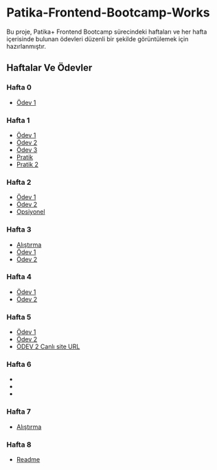 # Patika-Frontend-Bootcamp-Works
Bu proje, Patika+ Frontend Bootcamp sürecindeki haftaları ve her hafta içerisinde bulunan ödevleri düzenli bir şekilde görüntülemek için hazırlanmıştır.

## Haftalar Ve Ödevler

### Hafta 0
- [Ödev 1](/Week0/index.html)

### Hafta 1
- [Ödev 1](/Week1/Ödev%201%20-%20Ilk%20Web%20Sayfamızı%20Olusturmak/Ödev%201%20-%20Ilk%20Web%20Sayfamızı%20Olusturmak.html)
- [Ödev 2](/week1/Pratik-2-Form%20Elemanlari%20Kullanimi/Form%20Elemanlari%20Kullanimi(input,select,textarea%20vb.).html)
- [Ödev 3](/week1/Ödev%203%20-%20Rehber%20Web%20Sitesi%20Olusturma/1-Ana-sayfa-index.html)
- [Pratik](/week1/Pratik-1-Tablolarla%20Calismak/sinif_tablosu.html)
- [Pratik 2](/week1/Pratik-2-Form%20Elemanlari%20Kullanimi/Form%20Elemanlari%20Kullanimi(input,select,textarea%20vb.).html)

### Hafta 2
- [Ödev 1](/week2/Ödev%201%20-%20Blog%20Sitesi%20Tasarlama/index.html)
- [Ödev 2](/week2/Ödev-2-Tribute-Website/Tribute-Website.html)
- [Opsiyonel](/week2/Opsiyonel-Ödev-Kayıt%20Formu/Kayit-Formu.html)

### Hafta 3
- [Alıştırma](/week3/Alıştırma-MediumClone/index.html)
- [Ödev 1](/week3/Ödev-1-Bootstrap-ile-yaptığımız-siteyi-geliştirelim/index.html)
- [Ödev 2](/week3/Ödev-2-InstagramClone/index.html)

### Hafta 4
- [Ödev 1](/week4/Ödev-1-TailwindCSS-LandingPage/Ödev1-TailwindCSS%20-LandingPage.html)
- [Ödev 2](/week4/Ödev-2-TailwindCSS-ReviewPage/Ödev-2-TailwindCSS-ReviewPage.html)

### Hafta 5
- [Ödev 1](/week5/Ödev-1-Javascript-Saat-Ve-Karşılama/index.html)
- [Ödev 2](/week5/Ödev-2-Javascript-Drum-Kit/index.html)
- [ÖDEV 2 Canlı site URL ](https://amuratakturk.github.io/Patika-Frontend-Bootcamp-Works/)
  
### Hafta 6
-
-
-

### Hafta 7
- [Alıştırma](/week7/Responsive-Web-Projesi/index.html)

### Hafta 8
- [Readme](/week8/Readme.md)



